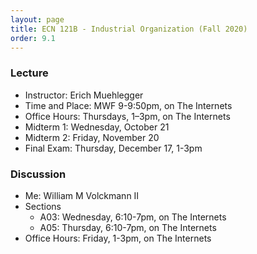 ```yaml
---
layout: page
title: ECN 121B - Industrial Organization (Fall 2020)
order: 9.1
---
```



### Lecture
* Instructor: Erich Muehlegger
* Time and Place: MWF 9-9:50pm, on The Internets
* Office Hours: Thursdays, 1–3pm, on The Internets
* Midterm 1: Wednesday, October 21
* Midterm 2: Friday, November 20
* Final Exam: Thursday, December 17, 1-3pm


### Discussion
* Me: William M Volckmann II
* Sections
  * A03: Wednesday, 6:10-7pm, on The Internets
  * A05: Thursday, 6:10-7pm, on The Internets
* Office Hours: Friday, 1-3pm, on The Internets
